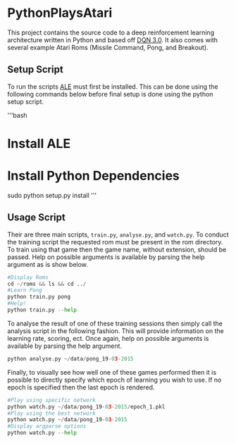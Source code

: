 # PythonPlaysAtari

This project contains the source code to a deep reinforcement learning architecture written
in Python and based off [DQN 3.0](http://arxiv.org/pdf/1312.5602.pdf). It also comes with
several example Atari Roms (Missile Command, Pong, and Breakout).

## Setup Script
To run the scripts [ALE]() must first be installed. This can be done using the following commands below before
final setup is done using the python setup script.

'''bash
# Install ALE

# Install Python Dependencies
sudo python setup.py install
'''

## Usage Script

Their are three main scripts, `train.py`, `analyse.py`, and `watch.py`. To conduct the training script the requested rom must be present in the 
rom directory. To train using that game then the game name, without extension, should be passed. Help on possible arguments is available by 
parsing the help argument as is show below.

```python
#Display Roms
cd ~/roms && ls && cd ../
#Learn Pong
python train.py pong
#Help!
python train.py --help
```
To analyse the result of one of these training sessions then simply call the analysis script in the following fashion. This will provide
information on the learning rate, scoring, ect. Once again, help on possible arguments is available by parsing the help argument.

```python
python analyse.py ~/data/pong_19-03-2015
```

Finally, to visually see how well one of these games performed then it is possible to directly specify which epoch of learning you wish to 
use. If no epoch is specified then the last epoch is rendered.

```python
#Play using specific network
python watch.py ~/data/pong_19-03-2015/epoch_1.pkl
#Play using the best network
python watch.py ~/data/pong_19-03-2015
#Display argparse options
python watch.py --help
```

